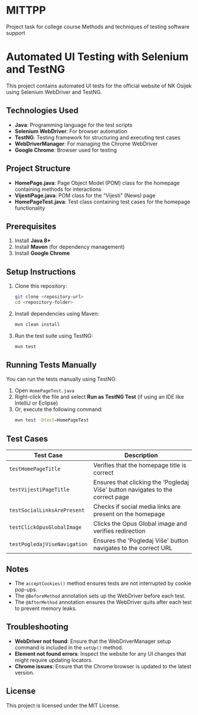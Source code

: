 # MITTPP
Project task for college course Methods and techniques of testing software support
# Automated UI Testing with Selenium and TestNG

This project contains automated UI tests for the official website of NK Osijek using Selenium WebDriver and TestNG.

## Technologies Used
- **Java**: Programming language for the test scripts
- **Selenium WebDriver**: For browser automation
- **TestNG**: Testing framework for structuring and executing test cases
- **WebDriverManager**: For managing the Chrome WebDriver
- **Google Chrome**: Browser used for testing

## Project Structure
- **HomePage.java**: Page Object Model (POM) class for the homepage containing methods for interactions
- **VijestiPage.java**: POM class for the "Vijesti" (News) page
- **HomePageTest.java**: Test class containing test cases for the homepage functionality

## Prerequisites
1. Install **Java 8+**
2. Install **Maven** (for dependency management)
3. Install **Google Chrome**

## Setup Instructions
1. Clone this repository:
   ```sh
   git clone <repository-url>
   cd <repository-folder>
   ```
2. Install dependencies using Maven:
   ```sh
   mvn clean install
   ```
3. Run the test suite using TestNG:
   ```sh
   mvn test
   ```

## Running Tests Manually
You can run the tests manually using TestNG:
1. Open `HomePageTest.java`
2. Right-click the file and select **Run as TestNG Test** (if using an IDE like IntelliJ or Eclipse)
3. Or, execute the following command:
   ```sh
   mvn test -Dtest=HomePageTest
   ```

## Test Cases
| Test Case | Description |
|-----------|------------|
| `testHomePageTitle` | Verifies that the homepage title is correct |
| `testVijestiPageTitle` | Ensures that clicking the 'Pogledaj Više' button navigates to the correct page |
| `testSocialLinksArePresent` | Checks if social media links are present on the homepage |
| `testClickOpusGlobalImage` | Clicks the Opus Global image and verifies redirection |
| `testPogledajViseNavigation` | Ensures the 'Pogledaj Više' button navigates to the correct URL |

## Notes
- The `acceptCookies()` method ensures tests are not interrupted by cookie pop-ups.
- The `@BeforeMethod` annotation sets up the WebDriver before each test.
- The `@AfterMethod` annotation ensures the WebDriver quits after each test to prevent memory leaks.

## Troubleshooting
- **WebDriver not found**: Ensure that the WebDriverManager setup command is included in the `setUp()` method.
- **Element not found errors**: Inspect the website for any UI changes that might require updating locators.
- **Chrome issues**: Ensure that the Chrome browser is updated to the latest version.

## License
This project is licensed under the MIT License.

